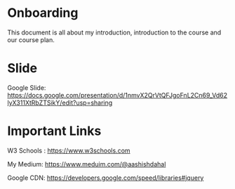 # Onboarding
This document is all about my introduction, introduction to the course and our course plan. 

# Slide
Google Slide: https://docs.google.com/presentation/d/1nmvX2QrVtQFJgoFnL2Cn69_Vd62lyX311XtRbZTSikY/edit?usp=sharing

# Important Links
W3 Schools : https://www.w3schools.com <br/>

My Medium: https://www.meduim.com/@aashishdahal <br/>

Google CDN: https://developers.google.com/speed/libraries#jquery
